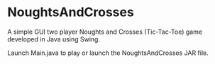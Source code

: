 # NoughtsAndCrosses
A simple GUI two player Noughts and Crosses (Tic-Tac-Toe) game developed in Java using Swing.


Launch Main.java to play or launch the NoughtsAndCrosses JAR file.
